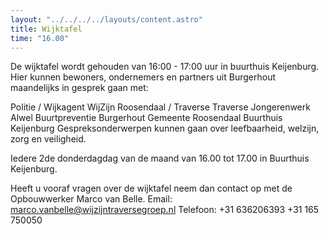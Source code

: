 ```yaml
---
layout: "../../../../layouts/content.astro"
title: Wijktafel  
time: "16.00"
---
```


De wijktafel wordt gehouden van 16:00 - 17:00 uur in buurthuis Keijenburg. 
Hier kunnen bewoners, ondernemers en partners uit Burgerhout maandelijks in gesprek gaan met:

Politie / Wijkagent
WijZijn Roosendaal / Traverse
Traverse Jongerenwerk
Alwel
Buurtpreventie Burgerhout
Gemeente Roosendaal
Buurthuis Keijenburg
Gespreksonderwerpen kunnen gaan over leefbaarheid, welzijn, zorg en veiligheid.

Iedere 2de donderdagdag van de maand van 16.00 tot 17.00 in Buurthuis Keijenburg. 

Heeft u vooraf vragen over de wijktafel neem dan contact op met de Opbouwwerker Marco van Belle. 
Email: marco.vanbelle@wijzijntraversegroep.nl Telefoon: +31 636206393 +31 165 750050
